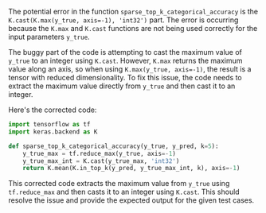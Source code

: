 The potential error in the function `sparse_top_k_categorical_accuracy` is the `K.cast(K.max(y_true, axis=-1), 'int32')` part. The error is occurring because the `K.max` and `K.cast` functions are not being used correctly for the input parameters `y_true`.

The buggy part of the code is attempting to cast the maximum value of `y_true` to an integer using `K.cast`. However, `K.max` returns the maximum value along an axis, so when using `K.max(y_true, axis=-1)`, the result is a tensor with reduced dimensionality. To fix this issue, the code needs to extract the maximum value directly from `y_true` and then cast it to an integer.

Here's the corrected code:

```python
import tensorflow as tf
import keras.backend as K

def sparse_top_k_categorical_accuracy(y_true, y_pred, k=5):
    y_true_max = tf.reduce_max(y_true, axis=-1)
    y_true_max_int = K.cast(y_true_max, 'int32')
    return K.mean(K.in_top_k(y_pred, y_true_max_int, k), axis=-1)
``` 

This corrected code extracts the maximum value from `y_true` using `tf.reduce_max` and then casts it to an integer using `K.cast`. This should resolve the issue and provide the expected output for the given test cases.
